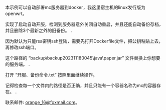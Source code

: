本示例可以自动部署mc服务器到docker，我这里宿主机的linux发行版为openwrt。

实现了启动自动开服，检测到服务器意外关闭自动重启，并且还能自动备份存档，并且删除3个最新之外的旧备份。
.
 
因为默认为只能rsa密钥ssh登陆，需要先打开Dockerfile文件，把公钥粘贴上去，再修改ssh端口。

这个路径的 “backup\backup202311180045\java\paper.jar” 文件替换上你想要的服务端。
.
 
打开 “开服、备份命令.txt” 按照里面继续操作。

记得检查每一个文件内的路径是否正确，并且只能有一个容器名称为mc的容器存在。
.
 
联系邮件: orange_16@foxmail.com。
